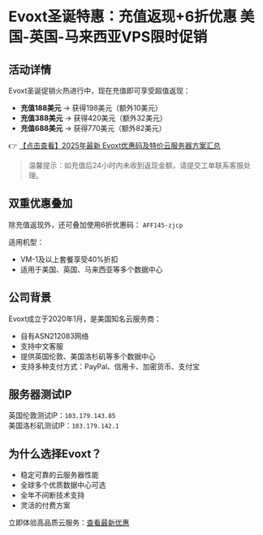 # Evoxt圣诞特惠：充值返现+6折优惠 美国-英国-马来西亚VPS限时促销

## 活动详情

Evoxt圣诞促销火热进行中，现在充值即可享受超值返现：

- **充值188美元** → 获得198美元（额外10美元）
- **充值388美元** → 获得420美元（额外32美元）
- **充值688美元** → 获得770美元（额外82美元）

👉 [【点击查看】2025年最新 Evoxt优惠码及特价云服务器方案汇总](https://bit.ly/evoxt)

> 温馨提示：如充值后24小时内未收到返现金额，请提交工单联系客服处理。

## 双重优惠叠加

除充值返现外，还可叠加使用6折优惠码：
`AFF145-zjcp`

适用机型：
- VM-1及以上套餐享受40%折扣
- 适用于美国、英国、马来西亚等多个数据中心

## 公司背景

Evoxt成立于2020年1月，是美国知名云服务商：
- 自有ASN212083网络
- 支持中文客服
- 提供英国伦敦、美国洛杉矶等多个数据中心
- 支持多种支付方式：PayPal、信用卡、加密货币、支付宝

## 服务器测试IP

英国伦敦测试IP：`103.179.143.85`  
美国洛杉矶测试IP：`103.179.142.1`

## 为什么选择Evoxt？

- 稳定可靠的云服务器性能
- 全球多个优质数据中心可选
- 全年不间断技术支持
- 灵活的付费方案

立即体验高品质云服务：[查看最新优惠](https://bit.ly/evoxt)